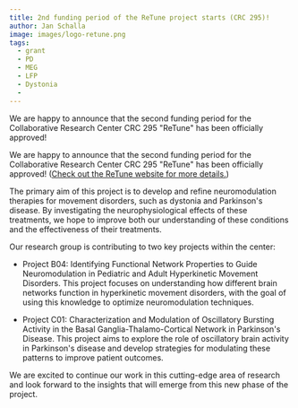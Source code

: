 ```yaml
---
title: 2nd funding period of the ReTune project starts (CRC 295)!
author: Jan Schalla
image: images/logo-retune.png
tags:
  - grant
  - PD
  - MEG
  - LFP
  - Dystonia
  - 
---
```


<!-- excerpt start -->
We are happy to announce that the second funding period for the Collaborative Research Center CRC 295 "ReTune" has been officially approved! 
<!-- excerpt end -->

We are happy to announce that the second funding period for the Collaborative Research Center CRC 295 "ReTune" has been officially approved! ([Check out the ReTune website for more details.](https://sfb-retune.de/de/home-de/))

The primary aim of this project is to develop and refine neuromodulation therapies for movement disorders, such as dystonia and Parkinson's disease. By investigating the neurophysiological effects of these treatments, we hope to improve both our understanding of these conditions and the effectiveness of their treatments.

Our research group is contributing to two key projects within the center:


- Project B04: Identifying Functional Network Properties to Guide Neuromodulation in Pediatric and Adult Hyperkinetic Movement Disorders. This project focuses on understanding how different brain networks function in hyperkinetic movement disorders, with the goal of using this knowledge to optimize neuromodulation techniques.

- Project C01: Characterization and Modulation of Oscillatory Bursting Activity in the Basal Ganglia-Thalamo-Cortical Network in Parkinson's Disease. This project aims to explore the role of oscillatory brain activity in Parkinson's disease and develop strategies for modulating these patterns to improve patient outcomes.


We are excited to continue our work in this cutting-edge area of research and look forward to the insights that will emerge from this new phase of the project.
